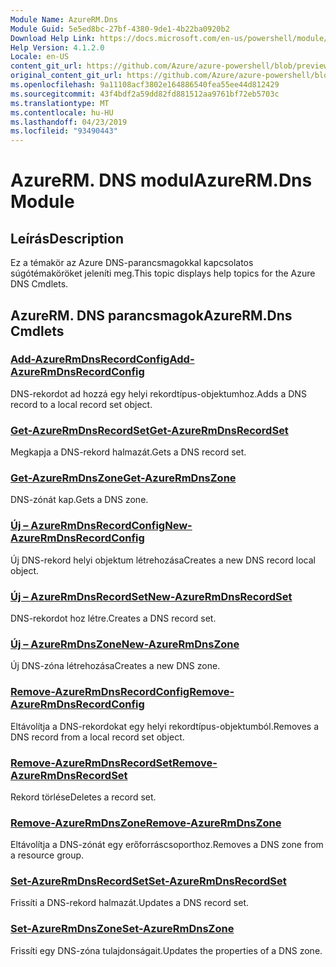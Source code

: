 ```yaml
---
Module Name: AzureRM.Dns
Module Guid: 5e5ed8bc-27bf-4380-9de1-4b22ba0920b2
Download Help Link: https://docs.microsoft.com/en-us/powershell/module/azurerm.dns
Help Version: 4.1.2.0
Locale: en-US
content_git_url: https://github.com/Azure/azure-powershell/blob/preview/src/ResourceManager/Dns/Commands.Dns/help/AzureRM.DNS.md
original_content_git_url: https://github.com/Azure/azure-powershell/blob/preview/src/ResourceManager/Dns/Commands.Dns/help/AzureRM.DNS.md
ms.openlocfilehash: 9a11108acf3802e164886540fea55ee44d812429
ms.sourcegitcommit: 43f4bdf2a59dd82fd881512aa9761bf72eb5703c
ms.translationtype: MT
ms.contentlocale: hu-HU
ms.lasthandoff: 04/23/2019
ms.locfileid: "93490443"
---
```

# <span data-ttu-id="62f4c-101">AzureRM. DNS modul</span><span class="sxs-lookup"><span data-stu-id="62f4c-101">AzureRM.Dns Module</span></span>
## <span data-ttu-id="62f4c-102">Leírás</span><span class="sxs-lookup"><span data-stu-id="62f4c-102">Description</span></span>
<span data-ttu-id="62f4c-103">Ez a témakör az Azure DNS-parancsmagokkal kapcsolatos súgótémaköröket jeleníti meg.</span><span class="sxs-lookup"><span data-stu-id="62f4c-103">This topic displays help topics for the Azure DNS Cmdlets.</span></span>

## <span data-ttu-id="62f4c-104">AzureRM. DNS parancsmagok</span><span class="sxs-lookup"><span data-stu-id="62f4c-104">AzureRM.Dns Cmdlets</span></span>
### [<span data-ttu-id="62f4c-105">Add-AzureRmDnsRecordConfig</span><span class="sxs-lookup"><span data-stu-id="62f4c-105">Add-AzureRmDnsRecordConfig</span></span>](Add-AzureRmDnsRecordConfig.md)
<span data-ttu-id="62f4c-106">DNS-rekordot ad hozzá egy helyi rekordtípus-objektumhoz.</span><span class="sxs-lookup"><span data-stu-id="62f4c-106">Adds a DNS record to a local record set object.</span></span>

### [<span data-ttu-id="62f4c-107">Get-AzureRmDnsRecordSet</span><span class="sxs-lookup"><span data-stu-id="62f4c-107">Get-AzureRmDnsRecordSet</span></span>](Get-AzureRmDnsRecordSet.md)
<span data-ttu-id="62f4c-108">Megkapja a DNS-rekord halmazát.</span><span class="sxs-lookup"><span data-stu-id="62f4c-108">Gets a DNS record set.</span></span>

### [<span data-ttu-id="62f4c-109">Get-AzureRmDnsZone</span><span class="sxs-lookup"><span data-stu-id="62f4c-109">Get-AzureRmDnsZone</span></span>](Get-AzureRmDnsZone.md)
<span data-ttu-id="62f4c-110">DNS-zónát kap.</span><span class="sxs-lookup"><span data-stu-id="62f4c-110">Gets a DNS zone.</span></span>

### [<span data-ttu-id="62f4c-111">Új – AzureRmDnsRecordConfig</span><span class="sxs-lookup"><span data-stu-id="62f4c-111">New-AzureRmDnsRecordConfig</span></span>](New-AzureRmDnsRecordConfig.md)
<span data-ttu-id="62f4c-112">Új DNS-rekord helyi objektum létrehozása</span><span class="sxs-lookup"><span data-stu-id="62f4c-112">Creates a new DNS record local object.</span></span>

### [<span data-ttu-id="62f4c-113">Új – AzureRmDnsRecordSet</span><span class="sxs-lookup"><span data-stu-id="62f4c-113">New-AzureRmDnsRecordSet</span></span>](New-AzureRmDnsRecordSet.md)
<span data-ttu-id="62f4c-114">DNS-rekordot hoz létre.</span><span class="sxs-lookup"><span data-stu-id="62f4c-114">Creates a DNS record set.</span></span>

### [<span data-ttu-id="62f4c-115">Új – AzureRmDnsZone</span><span class="sxs-lookup"><span data-stu-id="62f4c-115">New-AzureRmDnsZone</span></span>](New-AzureRmDnsZone.md)
<span data-ttu-id="62f4c-116">Új DNS-zóna létrehozása</span><span class="sxs-lookup"><span data-stu-id="62f4c-116">Creates a new DNS zone.</span></span>

### [<span data-ttu-id="62f4c-117">Remove-AzureRmDnsRecordConfig</span><span class="sxs-lookup"><span data-stu-id="62f4c-117">Remove-AzureRmDnsRecordConfig</span></span>](Remove-AzureRmDnsRecordConfig.md)
<span data-ttu-id="62f4c-118">Eltávolítja a DNS-rekordokat egy helyi rekordtípus-objektumból.</span><span class="sxs-lookup"><span data-stu-id="62f4c-118">Removes a DNS record from a local record set object.</span></span>

### [<span data-ttu-id="62f4c-119">Remove-AzureRmDnsRecordSet</span><span class="sxs-lookup"><span data-stu-id="62f4c-119">Remove-AzureRmDnsRecordSet</span></span>](Remove-AzureRmDnsRecordSet.md)
<span data-ttu-id="62f4c-120">Rekord törlése</span><span class="sxs-lookup"><span data-stu-id="62f4c-120">Deletes a record set.</span></span>

### [<span data-ttu-id="62f4c-121">Remove-AzureRmDnsZone</span><span class="sxs-lookup"><span data-stu-id="62f4c-121">Remove-AzureRmDnsZone</span></span>](Remove-AzureRmDnsZone.md)
<span data-ttu-id="62f4c-122">Eltávolítja a DNS-zónát egy erőforráscsoporthoz.</span><span class="sxs-lookup"><span data-stu-id="62f4c-122">Removes a DNS zone from a resource group.</span></span>

### [<span data-ttu-id="62f4c-123">Set-AzureRmDnsRecordSet</span><span class="sxs-lookup"><span data-stu-id="62f4c-123">Set-AzureRmDnsRecordSet</span></span>](Set-AzureRmDnsRecordSet.md)
<span data-ttu-id="62f4c-124">Frissíti a DNS-rekord halmazát.</span><span class="sxs-lookup"><span data-stu-id="62f4c-124">Updates a DNS record set.</span></span>

### [<span data-ttu-id="62f4c-125">Set-AzureRmDnsZone</span><span class="sxs-lookup"><span data-stu-id="62f4c-125">Set-AzureRmDnsZone</span></span>](Set-AzureRmDnsZone.md)
<span data-ttu-id="62f4c-126">Frissíti egy DNS-zóna tulajdonságait.</span><span class="sxs-lookup"><span data-stu-id="62f4c-126">Updates the properties of a DNS zone.</span></span>

